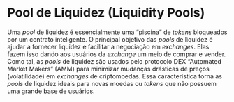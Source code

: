 # Pool de Liquidez (Liquidity Pools)

Uma _pool_ de liquidez é essencialmente uma “piscina” de _tokens_ bloqueados por um contrato inteligente. O principal objetivo das _pools_ de liquidez é ajudar a fornecer liquidez e facilitar a negociação em _exchanges_. Elas fazem isso dando aos usuários da _exchange_ um meio de comprar e vender. Como tal, as _pools_ de liquidez são usados pelo protocolo DEX “Automated Market Makers” (AMM) para minimizar mudanças drásticas de preços (volatilidade) em _exchanges_ de criptomoedas. Essa característica torna as _pools_ de liquidez ideais para novas moedas ou _tokens_ que não possuem uma grande base de usuários.